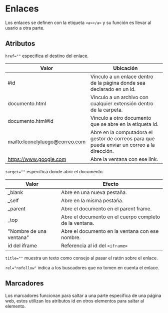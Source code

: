 # Enlaces

Los enlaces se definen con la etiqueta `<a></a>` y su función es llevar al usario a otra parte.

## Atributos

`href=""` especifica el destino del enlace.

| Valor                          | Ubicación                                                    |
| ------------------------------ | ------------------------------------------------------------ |
| #id                            | Vinculo a un enlace dentro de la página donde sea declarado en un id. |
| documento.html                 | Vinculo a un archivo con cualquier extensión dentro de la carpeta. |
| documento.html#id              | Vinculo a otro documento que se abre en la etiqueta id.      |
| mailto:leonelyluego@correo.com | Abre en la computadora el gestor de correos para que pueda enviar un correo a la dirección. |
| https://www.google.com         | Abre la ventana con ese link.                                |

`target=""` especifica donde abrir el documento.

| Valor                   | Efecto                                                 |
| ----------------------- | ------------------------------------------------------ |
| _blank                  | Abre en una nueva pestaña.                             |
| _self                   | Abre en la misma pestaña.                              |
| _parent                 | Abre el documento en el parent frame.                  |
| _top                    | Abre el documento en el cuerpo completo de la ventana. |
| "Nombre de una ventana" | Abre el documento en la ventana con ese nombre.        |
| id del iframe           | Referencia al id del `<iframe>`                        |

`title=""` muestra un texto como consejo al pasar el ratón sobre el enlace.

`rel="nofollow"` indica a los buscadores que no tomen en cuenta el enlace.

## Marcadores 

Los marcadores funcionan para saltar a una parte especifica de una página web, estos utilizan los atributos id en otros elementos para saltar al elemento.
